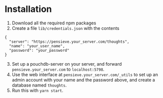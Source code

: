 # Installation

1. Download all the required npm packages
2. Create a file `lib/credentials.json` with the contents
```
{
  "server": "https://pensieve.your_server.com/thoughts",
  "name": "your_user_name",
  "password": "your_password"
}
```
3. Set up a pouchdb-server on your server, and forward
   `pensieve.your_server.com` to `localhost:5798`.
4. Use the web interface at `pensieve.your_server.com/_utils` to set up an admin
   account with your name and the password above, and create a database named
   `thoughts`.
5. Run this with `yarn start`.


